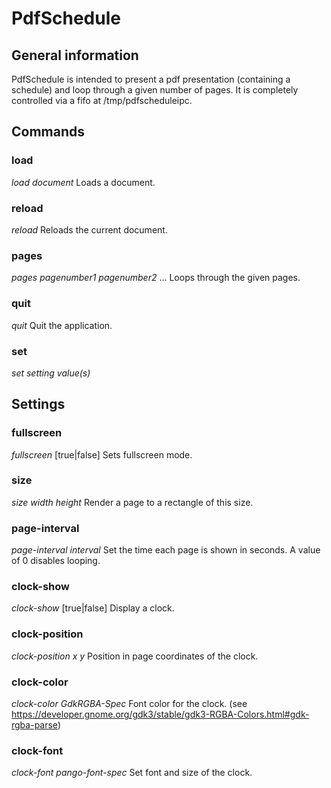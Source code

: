 # PdfSchedule #
## General information ##
PdfSchedule is intended to present a pdf presentation (containing a schedule)
and loop through a given number of pages. It is completely controlled via a
fifo at /tmp/pdfscheduleipc.

## Commands ##
### load ###
*load* _document_
Loads a document.

### reload ###
*reload*
Reloads the current document.

### pages ###
*pages* _pagenumber1_ _pagenumber2_ ...
Loops through the given pages.

### quit ###
*quit*
Quit the application.

### set ###
*set* _setting_ _value(s)_

## Settings ##
### fullscreen ###
*fullscreen* [true|false]
Sets fullscreen mode.

### size ###
*size* _width_ _height_
Render a page to a rectangle of this size.

### page-interval ###
*page-interval* _interval_
Set the time each page is shown in seconds. A value of 0 disables looping.

### clock-show ###
*clock-show* [true|false]
Display a clock.

### clock-position ###
*clock-position* _x_ _y_
Position in page coordinates of the clock.

### clock-color ###
*clock-color* _GdkRGBA-Spec_
Font color for the clock. (see https://developer.gnome.org/gdk3/stable/gdk3-RGBA-Colors.html#gdk-rgba-parse)

### clock-font ###
*clock-font* _pango-font-spec_
Set font and size of the clock.
